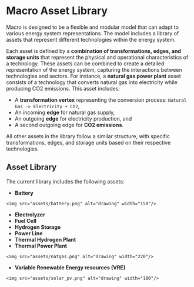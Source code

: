 # Macro Asset Library

Macro is designed to be a flexible and modular model that can adapt to various energy system representations. The model includes a library of assets that represent different technologies within the energy system.

Each asset is defined by a **combination of transformations, edges, and storage units** that represent the physical and operational characteristics of a technology. These assets can be combined to create a detailed representation of the energy system, capturing the interactions between technologies and sectors.
For instance, a **natural gas power plant** asset consists of a technology that converts natural gas into electricity while producing CO2 emissions. This asset includes:

- A **transformation vertex** representing the conversion process: `Natural Gas -> Electricity + CO2`,
- An incoming **edge** for natural gas supply,
- An outgoing **edge** for electricity production, and
- A second outgoing edge for **CO2 emissions**.

All other assets in the library follow a similar structure, with specific transformations, edges, and storage units based on their respective technologies.

## Asset Library
The current library includes the following assets:

- **Battery**

```@raw html
<img src="assets/battery.png" alt="drawing" width="150"/>
```

- **Electrolyzer**
- **Fuel Cell**
- **Hydrogen Storage**
- **Power Line**
- **Thermal Hydrogen Plant**
- **Thermal Power Plant**

```@raw html
<img src="assets/natgas.png" alt="drawing" width="220"/>
```

- **Variable Renewable Energy resources (VRE)**
```@raw html
<img src="assets/solar_pv.png" alt="drawing" width="180"/>
```